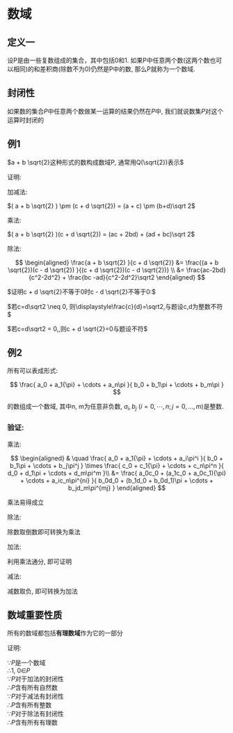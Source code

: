 # 数域

## 定义一

设P是由一些复数组成的集合，其中包括0和1. 如果P中任意两个数(这两个数也可以相同)的和差积商(除数不为0)仍然是P中的数, 那么P就称为一个数域.

## 封闭性

如果数的集合$P$中任意两个数做某一运算的结果仍然在$P$中, 我们就说数集$P$对这个运算时封闭的


## 例1

$a + b \sqrt{2}这种形式的数构成数域P, 通常用Q(\sqrt{2})表示$

证明:

加减法:

$( a + b \sqrt{2} ) \pm (c + d \sqrt{2}) = (a + c) \pm (b+d)\sqrt 2$

乘法:

$( a + b \sqrt{2} )(c + d \sqrt{2}) = (ac + 2bd) + (ad + bc)\sqrt 2$

除法:

$$
\begin{aligned}
\frac{a + b \sqrt{2} }{c + d \sqrt{2}} &= 
\frac{(a + b \sqrt{2})(c - d \sqrt{2}) }{(c + d \sqrt{2})(c - d \sqrt{2})} \\
&=  \frac{ac-2bd}{c^2-2d^2} + \frac{bc -ad}{c^2-2d^2}\sqrt2
\end{aligned}
$$

$证明c + d \sqrt{2}不等于0时c - d \sqrt{2}不等于0:$

$若c=d\sqrt2 \neq 0, 则\displaystyle\frac{c}{d}=\sqrt2,与题设c,d为整数不符$

$若c=d\sqrt2 = 0,,则c + d \sqrt{2}=0与题设不符$


## 例2

所有可以表成形式: 

$$
\frac{
    a_0 + a_1{\pi} + \cdots + a_n\pi
}{
    b_0 + b_1\pi + \cdots + b_m\pi
}
$$

的数组成一个数域, 其中n, m为任意非负数, $a_i, b_j \ (i=0, \cdots ,n;j=0,\dots,m)$是整数.

### 验证:

乘法:

$$
\begin{aligned}
& \quad \frac{
    a_0 + a_1{\pi} + \cdots + a_i\pi^i
}{
    b_0 + b_1\pi + \cdots + b_j\pi^j
}
\times
\frac{
    c_0 + c_1{\pi} + \cdots + c_n\pi^n
}{
    d_0 + d_1\pi + \cdots + d_m\pi^m
}\\
&= \frac{
    a_0c_0 + (a_1c_0 + a_0c_1){\pi} + \cdots + a_ic_n\pi^{ni}
}{
    b_0d_0 + (b_1d_0 + b_0d_1)\pi + \cdots + b_jd_m\pi^{mj}
}
\end{aligned}
$$

乘法易得成立

除法:

除数取倒数即可转换为乘法

加法:

利用乘法通分, 即可证明

减法:

减数取负, 即可转换为加法

## 数域重要性质

所有的数域都包括**有理数域**作为它的一部分

证明:

∵$P$是一个数域  
∴1, 0∈$P$  
∵$P$对于加法的封闭性  
∴$P$含有所有自然数  
∵$P$对于减法有封闭性  
∴$P$含有所有整数  
∵$P$对于除法有封闭性  
∴$P$含有所有有理数  

